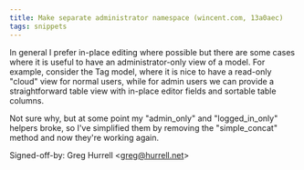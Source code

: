 ```yaml
---
title: Make separate administrator namespace (wincent.com, 13a0aec)
tags: snippets
---
```


In general I prefer in-place editing where possible but there are some cases where it is useful to have an administrator-only view of a model. For example, consider the Tag model, where it is nice to have a read-only "cloud" view for normal users, while for admin users we can provide a straightforward table view with in-place editor fields and sortable table columns.

Not sure why, but at some point my "admin_only" and "logged_in_only" helpers broke, so I've simplified them by removing the "simple_concat" method and now they're working again.

Signed-off-by: Greg Hurrell &lt;greg@hurrell.net&gt;
